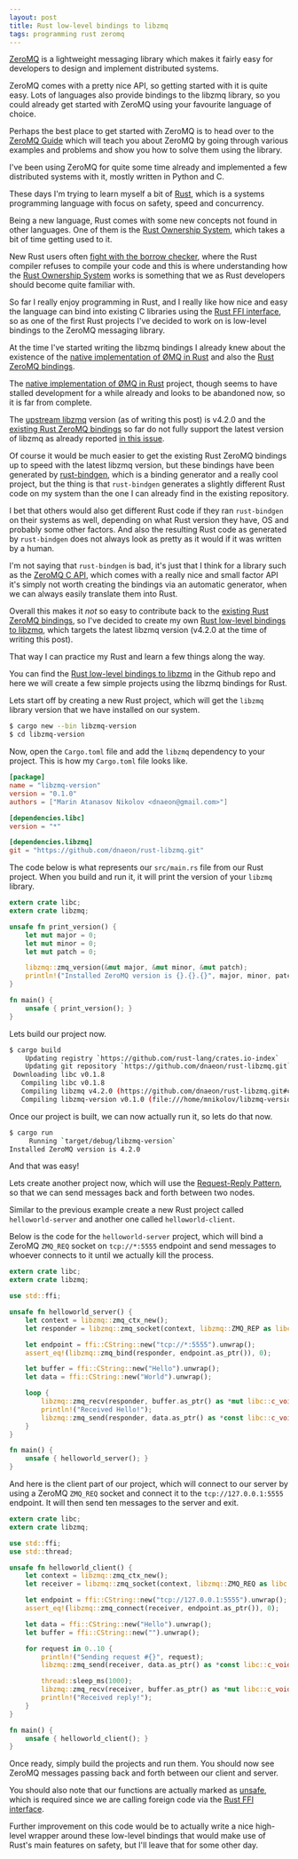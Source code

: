 ```yaml
---
layout: post
title: Rust low-level bindings to libzmq
tags: programming rust zeromq
---
```

[ZeroMQ](https://github.com/zeromq/libzmq) is a lightweight messaging
library which makes it fairly easy for developers to design and
implement distributed systems.

ZeroMQ comes with a pretty nice API, so getting started with it is
quite easy. Lots of languages also provide bindings to the libzmq
library, so you could already get started with ZeroMQ using your
favourite language of choice.

Perhaps the best place to get started with ZeroMQ is to head over
to the [ZeroMQ Guide](http://zguide.zeromq.org/page:all) which
will teach you about ZeroMQ by going through various
examples and problems and show you how to solve them using the
library.

I've been using ZeroMQ for quite some time already and implemented a
few distributed systems with it, mostly written in Python and C.

These days I'm trying to learn myself a bit of
[Rust](http://www.rust-lang.org/), which is a systems programming
language with focus on safety, speed and concurrency.

Being a new language, Rust comes with some new concepts not found in
other languages. One of them is the
[Rust Ownership System](https://doc.rust-lang.org/nightly/book/ownership.html),
which takes a bit of time getting used to it.

New Rust users often
[fight with the borrow checker](https://doc.rust-lang.org/book/ownership.html),
where the Rust compiler refuses to compile your code and this is where
understanding how the
[Rust Ownership System](https://doc.rust-lang.org/nightly/book/ownership.html)
works is something that we as Rust developers should become quite
familiar with.

So far I really enjoy programming in Rust, and I really like how
nice and easy the language can bind into existing C libraries
using the
[Rust FFI interface](https://doc.rust-lang.org/nightly/book/ffi.html),
so as one of the first Rust projects I've decided to work on is
low-level bindings to the ZeroMQ messaging library.

At the time I've started writing the libzmq bindings I already knew
about the existence of the
[native implementation of ØMQ in Rust](https://github.com/zeromq/zmq.rs)
and also the [Rust ZeroMQ bindings](https://github.com/erickt/rust-zmq).

The
[native implementation of ØMQ in Rust](https://github.com/zeromq/zmq.rs)
project, though seems to have stalled development for a while already
and looks to be abandoned now, so it is far from complete.

The [upstream libzmq](https://github.com/zeromq/libzmq) version
(as of writing this post) is v4.2.0 and the
[existing Rust ZeroMQ bindings](https://github.com/erickt/rust-zmq)
so far do not fully support the latest version of libzmq as
already reported
[in this issue](https://github.com/erickt/rust-zmq/issues/69).

Of course it would be much easier to get the existing Rust ZeroMQ
bindings up to speed with the latest libzmq version, but
these bindings have been generated by
[rust-bindgen](https://github.com/crabtw/rust-bindgen), which is a
binding generator and a really cool project, but the thing is that
`rust-bindgen` generates a slightly different Rust code on my system
than the one I can already find in the existing repository.

I bet that others would also get different Rust code if they ran
`rust-bindgen` on their systems as well, depending on what Rust
version they have, OS and probably some other factors. And also
the resulting Rust code as generated by `rust-bindgen` does not
always look as pretty as it would if it was written by a human.

I'm not saying that `rust-bindgen` is bad, it's just that I think
for a library such as the
[ZeroMQ C API](https://github.com/zeromq/libzmq/blob/master/include/zmq.h),
which comes with a really nice and small factor API it's simply not
worth creating the bindings via an automatic generator, when we can
always easily translate them into Rust.

Overall this makes it *not* so easy to contribute back to the
[existing Rust ZeroMQ bindings](https://github.com/erickt/rust-zmq),
so I've decided to create my own
[Rust low-level bindings to libzmq](https://github.com/dnaeon/rust-libzmq),
which targets the latest libzmq version (v4.2.0 at the time of writing
this post).

That way I can practice my Rust and learn a few things along the way.

You can find the
[Rust low-level bindings to libzmq](https://github.com/dnaeon/rust-libzmq)
in the Github repo and here we will create a few simple projects using
the libzmq bindings for Rust.

Lets start off by creating a new Rust project, which will get the
`libzmq` library version that we have installed on our system.

```bash
$ cargo new --bin libzmq-version
$ cd libzmq-version
```

Now, open the `Cargo.toml` file and add the `libzmq` dependency to
your project. This is how my `Cargo.toml` file looks like.

```toml
[package]
name = "libzmq-version"
version = "0.1.0"
authors = ["Marin Atanasov Nikolov <dnaeon@gmail.com>"]

[dependencies.libc]
version = "*"

[dependencies.libzmq]
git = "https://github.com/dnaeon/rust-libzmq.git"
```

The code below is what represents our `src/main.rs` file from our
Rust project. When you build and run it, it will print the version
of your `libzmq` library.

```rust
extern crate libc;
extern crate libzmq;

unsafe fn print_version() {
    let mut major = 0;
    let mut minor = 0;
    let mut patch = 0;

    libzmq::zmq_version(&mut major, &mut minor, &mut patch);
    println!("Installed ZeroMQ version is {}.{}.{}", major, minor, patch);
}

fn main() {
    unsafe { print_version(); }
}
```

Lets build our project now.

```bash
$ cargo build
    Updating registry `https://github.com/rust-lang/crates.io-index`
    Updating git repository `https://github.com/dnaeon/rust-libzmq.git`
 Downloading libc v0.1.8
   Compiling libc v0.1.8
   Compiling libzmq v4.2.0 (https://github.com/dnaeon/rust-libzmq.git#c39b529b)
   Compiling libzmq-version v0.1.0 (file:///home/mnikolov/libzmq-version)
```

Once our project is built, we can now actually run it, so lets do
that now.

```bash
$ cargo run
     Running `target/debug/libzmq-version`
Installed ZeroMQ version is 4.2.0
```

And that was easy!

Lets create another project now, which will use the
[Request-Reply Pattern](https://en.wikipedia.org/wiki/Request%E2%80%93response),
so that we can send messages back and forth between two nodes.

Similar to the previous example create a new Rust project called
`helloworld-server` and another one called `helloworld-client`.

Below is the code for the `helloworld-server` project, which will
bind a ZeroMQ `ZMQ_REQ` socket on `tcp://*:5555` endpoint and send
messages to whoever connects to it until we actually kill the process.

```rust
extern crate libc;
extern crate libzmq;

use std::ffi;

unsafe fn helloworld_server() {
    let context = libzmq::zmq_ctx_new();
    let responder = libzmq::zmq_socket(context, libzmq::ZMQ_REP as libc::c_int);

    let endpoint = ffi::CString::new("tcp://*:5555").unwrap();
    assert_eq!(libzmq::zmq_bind(responder, endpoint.as_ptr()), 0);

    let buffer = ffi::CString::new("Hello").unwrap();
    let data = ffi::CString::new("World").unwrap();

    loop {
        libzmq::zmq_recv(responder, buffer.as_ptr() as *mut libc::c_void, 5, 0);
        println!("Received Hello!");
        libzmq::zmq_send(responder, data.as_ptr() as *const libc::c_void , 5, 0);
    }
}

fn main() {
    unsafe { helloworld_server(); }
}
```

And here is the client part of our project, which will connect to our
server by using a ZeroMQ `ZMQ_REQ` socket and connect it to the
`tcp://127.0.0.1:5555` endpoint. It will then send ten messages to
the server and exit.

```rust
extern crate libc;
extern crate libzmq;

use std::ffi;
use std::thread;

unsafe fn helloworld_client() {
    let context = libzmq::zmq_ctx_new();
    let receiver = libzmq::zmq_socket(context, libzmq::ZMQ_REQ as libc::c_int);

    let endpoint = ffi::CString::new("tcp://127.0.0.1:5555").unwrap();
    assert_eq!(libzmq::zmq_connect(receiver, endpoint.as_ptr()), 0);

    let data = ffi::CString::new("Hello").unwrap();
    let buffer = ffi::CString::new("").unwrap();

    for request in 0..10 {
        println!("Sending request #{}", request);
        libzmq::zmq_send(receiver, data.as_ptr() as *const libc::c_void, 5, 0);

        thread::sleep_ms(1000);
        libzmq::zmq_recv(receiver, buffer.as_ptr() as *mut libc::c_void, 5, 0);
        println!("Received reply!");
    }
}

fn main() {
    unsafe { helloworld_client(); }
}
```

Once ready, simply build the projects and run them. You should now
see ZeroMQ messages passing back and forth between our client and
server.

You should also note that our functions are actually marked as
[unsafe](https://doc.rust-lang.org/nightly/book/unsafe.html), which is
required since we are calling foreign code via the
[Rust FFI interface](https://doc.rust-lang.org/nightly/book/ffi.html).

Further improvement on this code would be to actually write a nice
high-level wrapper around these low-level bindings that would make
use of Rust's main features on safety, but I'll leave that for
some other day.

